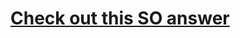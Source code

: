 # [Check out this SO answer](https://stackoverflow.com/questions/47747754/how-to-rewrite-the-protected-router-using-typescript-and-react-router-4/47754325#47754325)
